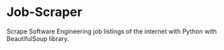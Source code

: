 # Job-Scraper


Scrape Software Engineering job listings of the internet with Python with BeautifulSoup library.
